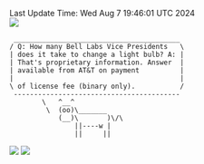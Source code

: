 Last Update Time: 
Wed Aug  7 19:46:01 UTC 2024
<br>![](https://img.shields.io/badge/%E5%A4%A7%E5%AE%B6-%E5%AE%89%E5%AE%89-green)<br>
```
 _________________________________________
/ Q: How many Bell Labs Vice Presidents   \
| does it take to change a light bulb? A: |
| That's proprietary information. Answer  |
| available from AT&T on payment          |
|                                         |
\ of license fee (binary only).           /
 -----------------------------------------
        \   ^__^
         \  (oo)\_______
            (__)\       )\/\
                ||----w |
                ||     ||
```
![](https://github-readme-stats.vercel.app/api?username=chenlitw)
![](https://github-readme-stats.vercel.app/api/top-langs/?username=chenlitw)

